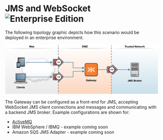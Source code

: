# JMS and WebSocket  ![Enterprise Edition](../enterprise-feature.png)

The following topology graphic depicts how this scenario would be deployed in an enterprise environment.

![jms](docker-jms.png)

The Gateway can be configured as a front-end for JMS, accepting WebSocket JMS client connections and messages and communicating with a backend JMS broker.  Example configurations are shown for:

* [ActiveMQ](activemq)
* IBM WebSphere / IBMQ - example coming soon
* Amazon SQS JMS Adapter - example coming soon
